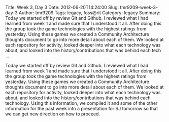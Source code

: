 Title: Week 3, Day 3
Date: 2012-06-20T14:24:00
Slug: tmr9209-week-3-day-3
Author: tmr9209
Tags: legacy, foss@rit
Category: legacy
Summary: Today we started off by review Git and Github. I reviewed what I had learned from week 1 and made sure that I understood it all. After doing this the group took the game technologies with the highest ratings from yesterday. Using these games we created a Community Architecture thoughts document to go into more detail about each of them. We looked at each repository for activity, looked deeper into what each technology was about, and looked into the history/contributions that was behind each tech ... 

Today we started off by review Git and Github. I reviewed what I had learned
from week 1 and made sure that I understood it all. After doing this the group
took the game technologies with the highest ratings from yesterday. Using
these games we created a Community Architecture thoughts document to go into
more detail about each of them. We looked at each repository for activity,
looked deeper into what each technology was about, and looked into the
history/contributions that was behind each technology. Using this information,
we compiled it and some of the other information for the past week into a
presentation for SJ tomorrow so that we can get new direction on how to
proceed.


